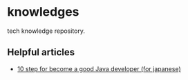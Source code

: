 # knowledges
tech knowledge repository.

## Helpful articles
- [10 step for become a good Java developer (for japanese)](https://one-it-thing.com/4340/)
